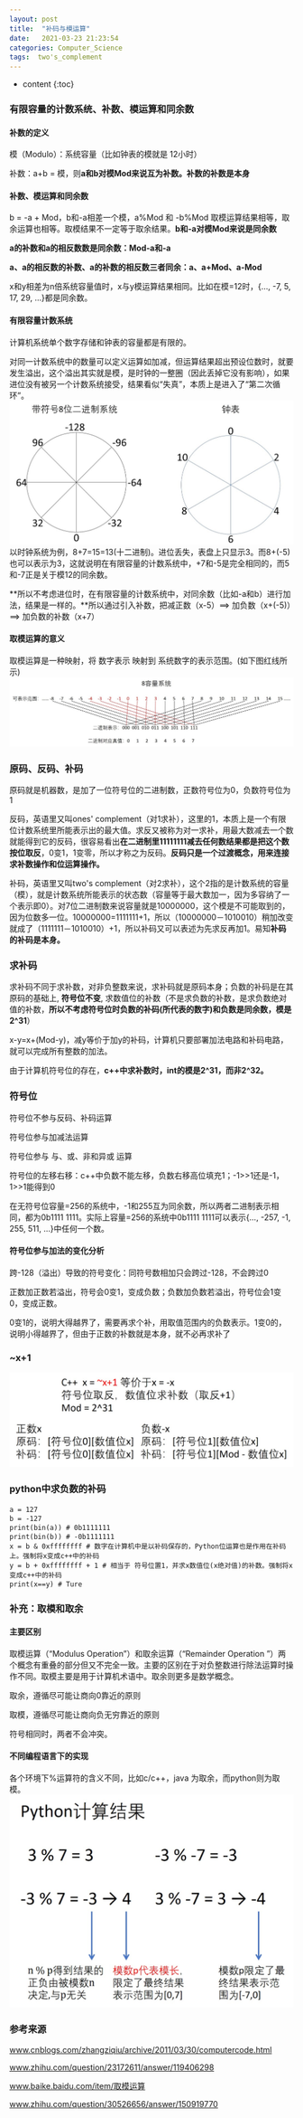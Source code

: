 ```yaml
---
layout: post
title:  "补码与模运算"
date:   2021-03-23 21:23:54
categories: Computer_Science
tags:  two's_complement
---
```


* content
{:toc}

### 有限容量的计数系统、补数、模运算和同余数
#### 补数的定义
模（Modulo）：系统容量（比如钟表的模就是 12小时）

补数：a+b = 模，则**a和b对模Mod来说互为补数。补数的补数是本身**
#### 补数、模运算和同余数
b = -a + Mod，b和-a相差一个模，a%Mod 和 -b%Mod 取模运算结果相等，取余运算也相等。取模结果不一定等于取余结果。**b和-a对模Mod来说是同余数**

**a的补数和a的相反数数是同余数：Mod-a和-a**

**a、a的相反数的补数、a的补数的相反数三者同余：a、a+Mod、a-Mod**

x和y相差为n倍系统容量值时，x与y模运算结果相同。比如在模=12时，{…, -7, 5, 17, 29, …}都是同余数。
#### 有限容量计数系统
计算机系统单个数字存储和钟表的容量都是有限的。

对同一计数系统中的数量可以定义运算如加减，但运算结果超出预设位数时，就要发生溢出，这个溢出其实就是模，是时钟的一整圈（因此丢掉它没有影响），如果进位没有被另一个计数系统接受，结果看似“失真”，本质上是进入了“第二次循环”。
![有限容量系统](https://raw.githubusercontent.com/GinSoda/Storage_Public/master/2021-03-23-1.jpg)
以时钟系统为例，8+7=15=13(十二进制)。进位丢失，表盘上只显示3。而8+(-5)也可以表示为3，这就说明在有限容量的计数系统中，+7和-5是完全相同的，而5和-7正是关于模12的同余数。

**所以不考虑进位时，在有限容量的计数系统中，对同余数（比如-a和b）进行加法，结果是一样的。**所以通过引入补数，把减正数（x-5）==> 加负数（x+(-5)）==> 加负数的补数（x+7）

#### 取模运算的意义
取模运算是一种映射，将 数字表示 映射到 系统数字的表示范围。(如下图红线所示)
![8容量系统](https://raw.githubusercontent.com/GinSoda/Storage_Public/master/2021-03-23-2.jpg)

### 原码、反码、补码
原码就是机器数，是加了一位符号位的二进制数，正数符号位为0，负数符号位为1

反码，英语里又叫ones' complement（对1求补），这里的1，本质上是一个有限位计数系统里所能表示出的最大值。求反又被称为对一求补，用最大数减去一个数就能得到它的反码，很容易看出**在二进制里11111111减去任何数结果都是把这个数按位取反**，0变1，1变零，所以才称之为反码。**反码只是一个过渡概念，用来连接求补数操作和位运算操作。**

补码，英语里又叫two's complement（对2求补），这个2指的是计数系统的容量（模），就是计数系统所能表示的状态数（容量等于最大数加一，因为多容纳了一个表示即0）。对7位二进制数来说容量就是10000000，这个模是不可能取到的，因为位数多一位。10000000=1111111+1，所以（10000000－1010010）稍加改变就成了（1111111－1010010）+1，所以补码又可以表述为先求反再加1。易知**补码的补码是本身。**

### 求补码
求补码不同于求补数，对非负整数来说，求补码就是原码本身；负数的补码是在其原码的基础上, **符号位不变**, 求数值位的补数（不是求负数的补数，是求负数绝对值的补数，**所以不考虑符号位时负数的补码(所代表的数字)和负数是同余数，模是2^31**）

x-y=x+(Mod-y)，减y等价于加y的补码，计算机只要部署加法电路和补码电路，就可以完成所有整数的加法。

由于计算机符号位的存在，**c++中求补数时，int的模是2^31，而非2^32。**
### 符号位
符号位不参与反码、补码运算

符号位参与加减法运算

符号位参与 与、或、非和异或 运算

符号位的左移右移：c++中负数不能左移，负数右移高位填充1；-1>>1还是-1，1>>1能得到0

在无符号位容量=256的系统中，-1和255互为同余数，所以两者二进制表示相同，都为0b1111 1111。实际上容量=256的系统中0b1111 1111可以表示{…, -257, -1, 255, 511, …}中任何一个数。
#### 符号位参与加法的变化分析
跨-128（溢出）导致的符号变化：同符号数相加只会跨过-128，不会跨过0

正数加正数若溢出，符号会0变1，变成负数；负数加负数若溢出，符号位会1变0，变成正数。

0变1的，说明大得越界了，需要再求个补，用取值范围内的负数表示。1变0的，说明小得越界了，但由于正数的补数就是本身，就不必再求补了
### ~x+1


![](https://raw.githubusercontent.com/GinSoda/Storage_Public/master/2021-03-23-3.jpg)

### python中求负数的补码
```
a = 127
b = -127
print(bin(a)) # 0b1111111
print(bin(b)) # -0b1111111
x = b & 0xffffffff # 数字在计算机中是以补码保存的，Python位运算也是作用在补码上。强制将x变成c++中的补码
y = b + 0xffffffff + 1 # 相当于 符号位置1，并求x数值位(x绝对值)的补数。强制将x变成c++中的补码
print(x==y) # Ture
```
### 补充：取模和取余
#### 主要区别
取模运算（“Modulus Operation”）和取余运算（“Remainder Operation ”）两个概念有重叠的部分但又不完全一致。主要的区别在于对负整数进行除法运算时操作不同。取模主要是用于计算机术语中。取余则更多是数学概念。

取余，遵循尽可能让商向0靠近的原则

取模，遵循尽可能让商向负无穷靠近的原则

符号相同时，两者不会冲突。
#### 不同编程语言下的实现
各个环境下%运算符的含义不同，比如c/c++，java 为取余，而python则为取模。
![](https://raw.githubusercontent.com/GinSoda/Storage_Public/master/2021-03-23-4.jpg)

### 参考来源
www.cnblogs.com/zhangziqiu/archive/2011/03/30/computercode.html

www.zhihu.com/question/23172611/answer/119406298

www.baike.baidu.com/item/取模运算

www.zhihu.com/question/30526656/answer/150919770